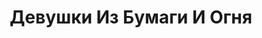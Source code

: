 ---
draft: false
slug: devushki-iz-bumagi-i-ognia-dc97810d
title: Девушки Из Бумаги И Огня
type: books
params:
  authors:
    - Natasha Ngan, Наташа Нган
  book_title: Девушки Из Бумаги И Огня
  book_description: Мы — Бумажные Девушки, а бумагу так легко разорвать, так легко исписать чем угодно.Сам этот титул подразумевает, что мы — чистые листы, жаждущие, чтобы кто-то заполнил нас. Но кое-чего Король-Демон не предусмотрел. Он забыл, что бумага легко воспламеняется.И пламя перекидывается с одного листа на другой.Каждый год восемь прекраснейших девушек выбирают, чтобы отправить в дар Королю-Демону. Это самая высокая честь... и самая жестокая участь. Но однажды девушек будет девять. И Девятая сделана не только из бумаги, но и из огня.Леи принадлежит к касте Бумаги, самой низкой и наиболее угнетенной, но ее золотые глаза пробудили интерес короля. Ее ждет жизнь в роскоши и неге, а взамен от нее требуется только одно — беспрекословное послушание.Но Леи не из тех, кто покорно отдает свою судьбу в чужие руки. Она совершает немыслимое — влюбляется. Ее запретный роман тесно связан с заговором, который зреет среди шелков и благовоний, и Леи предстоит решить, насколько далеко она готова зайти ради справедливости и мести. Ради того, чтобы узнать что-то новое о мире и о себе.
  cover: https://images-na.ssl-images-amazon.com/images/S/compressed.photo.goodreads.com/books/1568015427l/52906109.jpg
  isbn: '9785171145477'
  languages:
    - Русский
  goodreads_link: https://www.goodreads.com/book/show/52906109
  page_count: '384'
  russian_audioversion: false
  russian_translation_status: exists
  series: Girls of Paper and Fire
  short_book_description: Мы — Бумажные Девушки, а бумагу так легко разорвать, так легко исписать чем угодно.Сам этот титул подразумевает, что мы — чистые листы, жаждущие, чтобы кто-то заполнил нас. Но кое-чего...
  tags:
    - lgbtq-plus
    - fantasy
    - fiction
    - lesbian
    - queer
    - romance
    - young adult (ya)
---